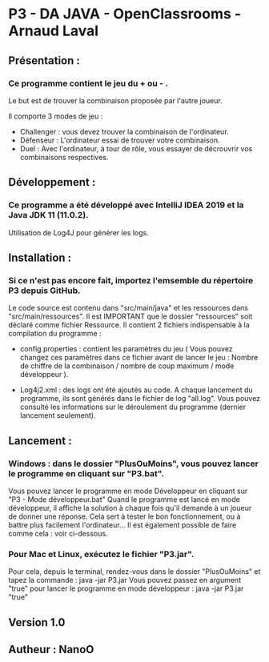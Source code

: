 # P3 - DA JAVA - OpenClassrooms - Arnaud Laval


## Présentation :
### Ce programme contient le jeu du + ou - .
Le but est de trouver la combinaison proposée par l'autre joueur.

Il comporte 3 modes de jeu :

 - Challenger : vous devez trouver la combinaison de l'ordinateur.
 - Défenseur : L'ordinateur essai de trouver votre combinaison.
 - Duel : Avec l'ordinateur, à tour de rôle, vous essayer de décrouvrir vos combinaisons respectives.


## Développement :
### Ce programme a été développé avec IntelliJ IDEA 2019 et la Java JDK 11 (11.0.2).

Utilisation de Log4J pour générer les logs.


## Installation :
### Si ce n'est pas encore fait, importez l'emsemble du répertoire P3 depuis GitHub.

Le code source est contenu dans "src/main/java" et les ressources dans "src/main/ressources".
Il est IMPORTANT que le dossier "ressources" soit déclaré comme fichier Ressource.
Il contient 2 fichiers indispensable à la compilation du programme :

 - config.properties : contient les paramètres du jeu ( Vous pouvez changez ces paramètres dans ce fichier
avant de lancer le jeu : Nombre de chiffre de la combinaison / nombre de coup maximum / mode développeur ).

 - Log4j2.xml : des logs ont été ajoutés au code. A chaque lancement du programme, ils sont générés dans le fichier
de log "all.log". Vous pouvez consulté les informations sur le déroulement du programme (dernier lancement seulement).


## Lancement :
### Windows : dans le dossier "PlusOuMoins", vous pouvez lancer le programme en cliquant sur "P3.bat".
Vous pouvez lancer le programme en mode Développeur en cliquant sur "P3 - Mode développeur.bat"
Quand le programme est lancé en mode développeur, il affiche la solution à chaque fois qu'il demande à un joueur
de donner une réponse. Cela sert à tester le bon fonctionnement, ou à battre plus facilement l'ordinateur...
Il est également possible de faire comme cela : voir ci-dessous.

### Pour Mac et Linux, exécutez le fichier "P3.jar".
Pour cela, depuis le terminal, rendez-vous dans le dossier "PlusOuMoins" et tapez la commande : java -jar P3.jar
Vous pouvez passez en argument "true" pour lancer le programme en mode développeur : java -jar P3.jar "true"


## Version 1.0

## Autheur : NanoO

